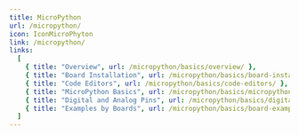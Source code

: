 ```yaml
---
title: MicroPython
url: /micropython/
icon: IconMicroPhyton
link: /micropython/
links:
  [
    { title: "Overview", url: /micropython/basics/overview/ },
    { title: "Board Installation", url: /micropython/basics/board-installation/ },
    { title: "Code Editors", url: /micropython/basics/code-editors/ },
    { title: "MicroPython Basics", url: /micropython/basics/micropython-basics/ },
    { title: "Digital and Analog Pins", url: /micropython/basics/digital-analog-pins/ },
    { title: "Examples by Boards", url: /micropython/basics/board-examples/ },
  ]
---
```

